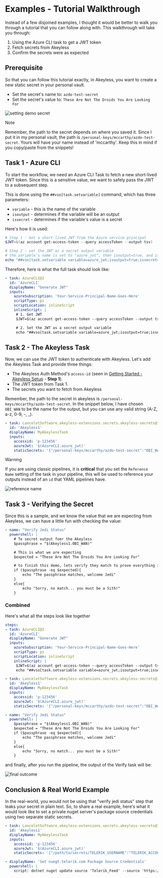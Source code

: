 # Examples - Tutorial Walkthrough

Instead of a few disjoined examples, I thought it would be better to walk you through a tutorial that you can follow along with. This walkthrough will take you through:

1. Using the Azure CLI task to get a JWT token
2. Fetch secrets from Akeyless
3. Confirm the secrets were as expected

## Prerequisite

So that you can follow this tutorial exactly, in Akeyless, you want to create a new static secret in your personal vault.

- Set the secret's name to: `azdo-test-secret`
- Set the secret's value to: `These Are Not The Droids You Are Looking For`

![setting demo secret](https://github.com/LanceMcCarthy/akeyless-extension-azdo/assets/3520532/d10497ca-3cd6-4283-b10f-fb472c84c276)

> [!NOTE]
> Remember, the path to the secret depends on where you saved it. Since I put it in my personal vault, the path is `/personal-keys/mccarthy/azdo-test-secret`. Yours will have your name instead of 'mccarthy'. Keep this in mind if you copy/paste from the snippets!

## Task 1 - Azure CLI

To start the workflow, we need an Azure CLI Task to fetch a new short-lived JWT token. Since this is a sensitive value, we want to safely pass the JWT to a subsequent step.

This is done using the `##vso[task.setvariable]` command, which has three parameters:

- `variable` - this is the name of the variable
- `isoutput` - determines if the variable will be an output
- `issecret` - determines if the variable's value is a secret

Here's how it is used:

```powershell
# Step 1 - Get a short-lived JWT from the Azure service principal
$JWT=$(az account get-access-token --query accessToken --output tsv)

# Step 2 - set the JWT as a secret output variable
# the variable's name is set to "azure_jwt", then isoutput=true, and issecret=true
echo "##vso[task.setvariable variable=azure_jwt;isoutput=true;issecret=true]$JWT"
```

Therefore, here is what the full task should look like:

```yml
- task: AzureCLI@2
  id: 'AzureCLI'
  displayName: "Generate JWT"
  inputs:
    azureSubscription: 'Your-Service-Principal-Name-Goes-Here'
    scriptType: ps
    scriptLocation: inlineScript
    inlineScript: |
     # 1. Get JWT
     $JWT=$(az account get-access-token --query accessToken --output tsv)

     # 2. Set the JWT as a secret output variable
     echo "##vso[task.setvariable variable=azure_jwt;isoutput=true;issecret=true]$JWT"
```

## Task 2 - The Akeyless Task

Now, we can use the JWT token to authenticate with Akeyless. Let's add the Akeyless Task and provide three things:

- The Akeyless Auth Method's `access-id` (seen in [Getting Started - Akeyless Setup](/docs/getting-started.md#akeyless-setup) - **Step 1**).
- The JWT token from Task 1.
- The secrets you want to fetch from Akeyless

Remember, the path to the secret in akeyless is `/personal-keys/mccarthy/azdo-test-secret`. In the snippet below, I have chosen `OBI_WAN` to be the name for the output, but you can use any valid string (A-Z, a-z, 0-9, -, _).

```yml
- task: LancelotSoftware.akeyless-extensions.secrets.akeyless-secrets@1
  id: 'Akeyless1'
  displayName: MyAkeylessTask
  inputs:
    accessid: 'p-123456'
    azureJwt: '$(AzureCLI.azure_jwt)'
    staticSecrets: '{"/personal-keys/mccarthy/azdo-test-secret":"OBI_WAN" }'
```

> [!WARNING]
> If you are using classic pipelines, it is **critical** that you set the `Reference Name` setting of the task in your pipeline, this will be used to reference your outputs instead of an `id` that YAML pipelines have.

![reference name](https://github.com/LanceMcCarthy/akeyless-extension-azdo/assets/3520532/ffa9c867-33b3-42a3-ba0d-23c111ca153d)


## Task 3 - Verifying the Secret

Since this is a sample, and we know the value that we are expecting from Akeyless, we can have a little fun with checking the value:

```yaml
- name: "Verify Jedi Status"
  powershell: |
    # Te secret output fomr the Akeyless
    $passphrase = "$(Akeyless1.OBI_WAN)"

    # This is what we are expecting
    $expected = "These Are Not The Droids You Are Looking For"

    # to finish this demo, lets verify they match to prove everything is working
    if ($passphrase -eq $expected){
        echo "The passphrase matches, welcome Jedi"
    }
    else{
        echo "Sorry, no match... you must be a Sith!"
    }
```

### Combined

Here's what all the steps look like together

```YAML
steps:
- task: AzureCLI@2
  id: 'AzureCLI'
  displayName: "Generate JWT"
  inputs:
    azureSubscription: 'Your-Service-Principal-Name-Goes-Here'
    scriptType: ps
    scriptLocation: inlineScript
    inlineScript: |
     $JWT=$(az account get-access-token --query accessToken --output tsv)
     echo "##vso[task.setvariable variable=azure_jwt;isoutput=true;issecret=true]$JWT"

- task: LancelotSoftware.akeyless-extensions.secrets.akeyless-secrets@1
  id: 'Akeyless1'
  displayName: MyAkeylessTask
  inputs:
    accessid: 'p-123456'
    azureJwt: '$(AzureCLI.azure_jwt)'
    staticSecrets: '{"/personal-keys/mccarthy/azdo-test-secret":"OBI_WAN" }'

- name: "Verify Jedi Status"
  powershell: |
    $passphrase = "$(Akeyless1.OBI_WAN)"
    $expected = "These Are Not The Droids You Are Looking For"
    if ($passphrase -eq $expected){
        echo "The passphrase matches, welcome Jedi"
    }
    else{
        echo "Sorry, no match... you must be a Sith!"
    }
```

and finally, after you run the pipeline, the output of the Verify task will be:

![final outcome](https://github.com/LanceMcCarthy/akeyless-extension-azdo/assets/3520532/683a15d8-0728-40d9-9ea8-2fd9359f8190)

## Conclusion & Real World Example

In the real-world, you would not be using that "verify jedi status" step that leaks your secret in plain text. So, to share a real example, here's what it would look like to set a private nuget server's package source credentials using two separate static secrets.

```yaml
- task: LancelotSoftware.akeyless-extensions.secrets.akeyless-secrets@1
  id: 'Akeyless1'
  displayName: MyAkeylessTask
  inputs:
    accessid: 'p-123456'
    azureJwt: '$(AzureCLI.azure_jwt)'
    staticSecrets: '{"/path/to/secrets/TELERIK_USERNAME":"TELERIK_ACCOUNT_USERNAME", "/path/to/secrets/TELERIK_PASSWORD":"TELERIK_ACCOUNT_PASSWORD" }'

- displayName: 'Set nuegt.telerik.com Package Source Credentials'
  powershell: |
    script: dotnet nuget update source 'Telerik_Feed' --source 'https://nuget.telerik.com/v3/index.json' --configfile 'src\NuGet.Config' --username '$(Akeyless1.TELERIK_ACCOUNT_USERNAME)' --password '$(Akeyless1.TELERIK_ACCOUNT_PASSWORD)' --store-password-in-clear-text
```

